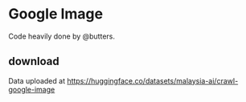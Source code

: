 # Google Image

Code heavily done by @butters.

## download

Data uploaded at https://huggingface.co/datasets/malaysia-ai/crawl-google-image